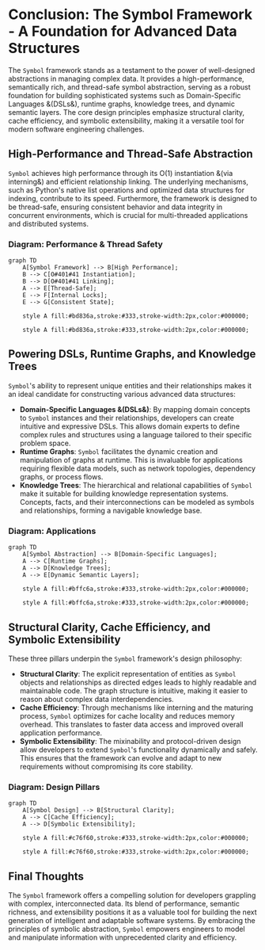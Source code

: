 # Conclusion: The Symbol Framework - A Foundation for Advanced Data Structures

The `Symbol` framework stands as a testament to the power of well-designed abstractions in managing complex data. It provides a high-performance, semantically rich, and thread-safe symbol abstraction, serving as a robust foundation for building sophisticated systems such as Domain-Specific Languages &(DSLs&), runtime graphs, knowledge trees, and dynamic semantic layers. The core design principles emphasize structural clarity, cache efficiency, and symbolic extensibility, making it a versatile tool for modern software engineering challenges.

## High-Performance and Thread-Safe Abstraction

`Symbol` achieves high performance through its O(1) instantiation &(via interning&) and efficient relationship linking. The underlying mechanisms, such as Python's native list operations and optimized data structures for indexing, contribute to its speed. Furthermore, the framework is designed to be thread-safe, ensuring consistent behavior and data integrity in concurrent environments, which is crucial for multi-threaded applications and distributed systems.

### Diagram: Performance & Thread Safety
```mermaid
graph TD
    A[Symbol Framework] --> B[High Performance];
    B --> C[O#401#41 Instantiation];
    B --> D[O#401#41 Linking];
    A --> E[Thread-Safe];
    E --> F[Internal Locks];
    E --> G[Consistent State];

    style A fill:#bd836a,stroke:#333,stroke-width:2px,color:#000000;

    style A fill:#bd836a,stroke:#333,stroke-width:2px,color:#000000;
```
## Powering DSLs, Runtime Graphs, and Knowledge Trees

`Symbol`'s ability to represent unique entities and their relationships makes it an ideal candidate for constructing various advanced data structures:

-   **Domain-Specific Languages &(DSLs&)**: By mapping domain concepts to `Symbol` instances and their relationships, developers can create intuitive and expressive DSLs. This allows domain experts to define complex rules and structures using a language tailored to their specific problem space.
-   **Runtime Graphs**: `Symbol` facilitates the dynamic creation and manipulation of graphs at runtime. This is invaluable for applications requiring flexible data models, such as network topologies, dependency graphs, or process flows.
-   **Knowledge Trees**: The hierarchical and relational capabilities of `Symbol` make it suitable for building knowledge representation systems. Concepts, facts, and their interconnections can be modeled as symbols and relationships, forming a navigable knowledge base.

### Diagram: Applications
```mermaid
graph TD
    A[Symbol Abstraction] --> B[Domain-Specific Languages];
    A --> C[Runtime Graphs];
    A --> D[Knowledge Trees];
    A --> E[Dynamic Semantic Layers];

    style A fill:#bffc6a,stroke:#333,stroke-width:2px,color:#000000;

    style A fill:#bffc6a,stroke:#333,stroke-width:2px,color:#000000;
```
## Structural Clarity, Cache Efficiency, and Symbolic Extensibility

These three pillars underpin the `Symbol` framework's design philosophy:

-   **Structural Clarity**: The explicit representation of entities as `Symbol` objects and relationships as directed edges leads to highly readable and maintainable code. The graph structure is intuitive, making it easier to reason about complex data interdependencies.
-   **Cache Efficiency**: Through mechanisms like interning and the maturing process, `Symbol` optimizes for cache locality and reduces memory overhead. This translates to faster data access and improved overall application performance.
-   **Symbolic Extensibility**: The mixinability and protocol-driven design allow developers to extend `Symbol`'s functionality dynamically and safely. This ensures that the framework can evolve and adapt to new requirements without compromising its core stability.

### Diagram: Design Pillars
```mermaid
graph TD
    A[Symbol Design] --> B[Structural Clarity];
    A --> C[Cache Efficiency];
    A --> D[Symbolic Extensibility];

    style A fill:#c76f60,stroke:#333,stroke-width:2px,color:#000000;

    style A fill:#c76f60,stroke:#333,stroke-width:2px,color:#000000;
```
## Final Thoughts

The `Symbol` framework offers a compelling solution for developers grappling with complex, interconnected data. Its blend of performance, semantic richness, and extensibility positions it as a valuable tool for building the next generation of intelligent and adaptable software systems. By embracing the principles of symbolic abstraction, `Symbol` empowers engineers to model and manipulate information with unprecedented clarity and efficiency.
